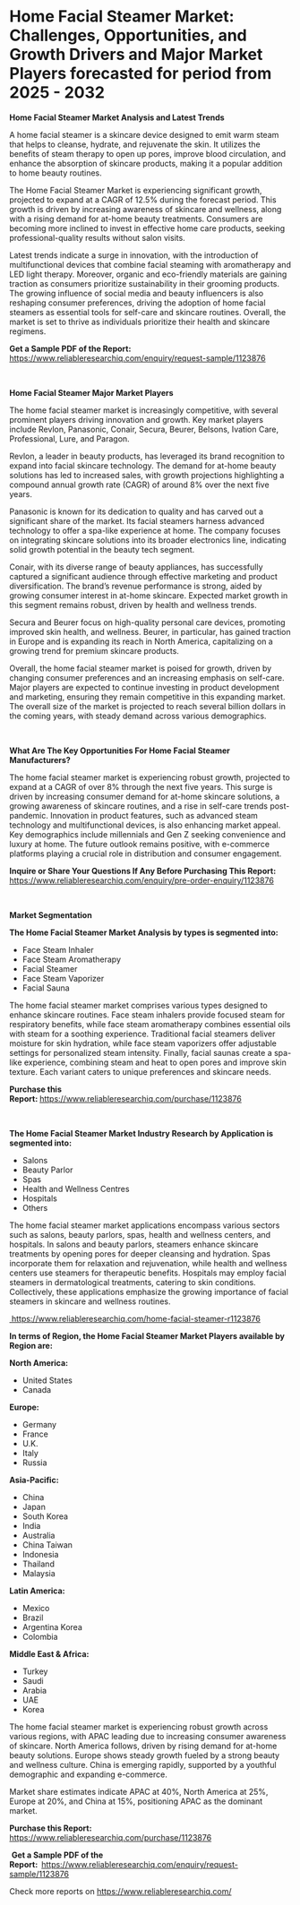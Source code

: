 <p><h1>Home Facial Steamer Market: Challenges, Opportunities, and Growth Drivers and Major Market Players forecasted for period from 2025 - 2032</h1></p><p><strong>Home Facial Steamer Market Analysis and Latest Trends</strong></p>
<p><p>A home facial steamer is a skincare device designed to emit warm steam that helps to cleanse, hydrate, and rejuvenate the skin. It utilizes the benefits of steam therapy to open up pores, improve blood circulation, and enhance the absorption of skincare products, making it a popular addition to home beauty routines.</p><p>The Home Facial Steamer Market is experiencing significant growth, projected to expand at a CAGR of 12.5% during the forecast period. This growth is driven by increasing awareness of skincare and wellness, along with a rising demand for at-home beauty treatments. Consumers are becoming more inclined to invest in effective home care products, seeking professional-quality results without salon visits.</p><p>Latest trends indicate a surge in innovation, with the introduction of multifunctional devices that combine facial steaming with aromatherapy and LED light therapy. Moreover, organic and eco-friendly materials are gaining traction as consumers prioritize sustainability in their grooming products. The growing influence of social media and beauty influencers is also reshaping consumer preferences, driving the adoption of home facial steamers as essential tools for self-care and skincare routines. Overall, the market is set to thrive as individuals prioritize their health and skincare regimens.</p></p>
<p><strong>Get a Sample PDF of the Report:&nbsp;</strong> <a href="https://www.reliableresearchiq.com/enquiry/request-sample/1123876?utm_campaign=2212&utm_medium=2&utm_source=Github&utm_content=ia&utm_term=06042025&utm_id=home-facial-steamer">https://www.reliableresearchiq.com/enquiry/request-sample/1123876</a></p>
<p>&nbsp;</p>
<p><strong>Home Facial Steamer Major Market Players</strong></p>
<p><p>The home facial steamer market is increasingly competitive, with several prominent players driving innovation and growth. Key market players include Revlon, Panasonic, Conair, Secura, Beurer, Belsons, Ivation Care, Professional, Lure, and Paragon.</p><p>Revlon, a leader in beauty products, has leveraged its brand recognition to expand into facial skincare technology. The demand for at-home beauty solutions has led to increased sales, with growth projections highlighting a compound annual growth rate (CAGR) of around 8% over the next five years.</p><p>Panasonic is known for its dedication to quality and has carved out a significant share of the market. Its facial steamers harness advanced technology to offer a spa-like experience at home. The company focuses on integrating skincare solutions into its broader electronics line, indicating solid growth potential in the beauty tech segment.</p><p>Conair, with its diverse range of beauty appliances, has successfully captured a significant audience through effective marketing and product diversification. The brand’s revenue performance is strong, aided by growing consumer interest in at-home skincare. Expected market growth in this segment remains robust, driven by health and wellness trends.</p><p>Secura and Beurer focus on high-quality personal care devices, promoting improved skin health, and wellness. Beurer, in particular, has gained traction in Europe and is expanding its reach in North America, capitalizing on a growing trend for premium skincare products.</p><p>Overall, the home facial steamer market is poised for growth, driven by changing consumer preferences and an increasing emphasis on self-care. Major players are expected to continue investing in product development and marketing, ensuring they remain competitive in this expanding market. The overall size of the market is projected to reach several billion dollars in the coming years, with steady demand across various demographics.</p></p>
<p>&nbsp;</p>
<p><strong>What Are The Key Opportunities For Home Facial Steamer Manufacturers?</strong></p>
<p><p>The home facial steamer market is experiencing robust growth, projected to expand at a CAGR of over 8% through the next five years. This surge is driven by increasing consumer demand for at-home skincare solutions, a growing awareness of skincare routines, and a rise in self-care trends post-pandemic. Innovation in product features, such as advanced steam technology and multifunctional devices, is also enhancing market appeal. Key demographics include millennials and Gen Z seeking convenience and luxury at home. The future outlook remains positive, with e-commerce platforms playing a crucial role in distribution and consumer engagement.</p></p>
<p><strong>Inquire or Share Your Questions If Any Before Purchasing This Report:</strong> <a href="https://www.reliableresearchiq.com/enquiry/pre-order-enquiry/1123876?utm_campaign=2212&utm_medium=2&utm_source=Github&utm_content=ia&utm_term=06042025&utm_id=home-facial-steamer">https://www.reliableresearchiq.com/enquiry/pre-order-enquiry/1123876</a></p>
<p>&nbsp;</p>
<p><strong>Market Segmentation</strong></p>
<p><strong>The Home Facial Steamer Market Analysis by types is segmented into:</strong></p>
<p><ul><li>Face Steam Inhaler</li><li>Face Steam Aromatherapy</li><li>Facial Steamer</li><li>Face Steam Vaporizer</li><li>Facial Sauna</li></ul></p>
<p><p>The home facial steamer market comprises various types designed to enhance skincare routines. Face steam inhalers provide focused steam for respiratory benefits, while face steam aromatherapy combines essential oils with steam for a soothing experience. Traditional facial steamers deliver moisture for skin hydration, while face steam vaporizers offer adjustable settings for personalized steam intensity. Finally, facial saunas create a spa-like experience, combining steam and heat to open pores and improve skin texture. Each variant caters to unique preferences and skincare needs.</p></p>
<p><strong>Purchase this Report:&nbsp;</strong><a href="https://www.reliableresearchiq.com/purchase/1123876?utm_campaign=2212&utm_medium=2&utm_source=Github&utm_content=ia&utm_term=06042025&utm_id=home-facial-steamer">https://www.reliableresearchiq.com/purchase/1123876</a></p>
<p>&nbsp;</p>
<p><strong>The Home Facial Steamer Market Industry Research by Application is segmented into:</strong></p>
<p><ul><li>Salons</li><li>Beauty Parlor</li><li>Spas</li><li>Health and Wellness Centres</li><li>Hospitals</li><li>Others</li></ul></p>
<p><p>The home facial steamer market applications encompass various sectors such as salons, beauty parlors, spas, health and wellness centers, and hospitals. In salons and beauty parlors, steamers enhance skincare treatments by opening pores for deeper cleansing and hydration. Spas incorporate them for relaxation and rejuvenation, while health and wellness centers use steamers for therapeutic benefits. Hospitals may employ facial steamers in dermatological treatments, catering to skin conditions. Collectively, these applications emphasize the growing importance of facial steamers in skincare and wellness routines.</p></p>
<p><a href="https://www.reliableresearchiq.com/home-facial-steamer-r1123876?utm_campaign=2212&utm_medium=2&utm_source=Github&utm_content=ia&utm_term=06042025&utm_id=home-facial-steamer">&nbsp;https://www.reliableresearchiq.com/home-facial-steamer-r1123876</a></p>
<p><strong>In terms of Region, the Home Facial Steamer Market Players available by Region are:</strong></p>
<p>
    <p> <strong> North America: </strong>
        <ul>
            <li>United States</li>
            <li>Canada</li>
        </ul>
        </p> 
    <p> <strong> Europe: </strong>
        <ul>
            <li>Germany</li>
            <li>France</li>
            <li>U.K.</li>
            <li>Italy</li>
            <li>Russia</li>
        </ul>
        </p> 
    <p> <strong> Asia-Pacific: </strong>
        <ul>
            <li>China</li>
            <li>Japan</li>
            <li>South Korea</li>
            <li>India</li>
            <li>Australia</li>
            <li>China Taiwan</li>
            <li>Indonesia</li>
            <li>Thailand</li>
            <li>Malaysia</li>
        </ul>
        </p> 
    <p> <strong> Latin America: </strong>
        <ul>
            <li>Mexico</li>
            <li>Brazil</li>
            <li>Argentina Korea</li>
            <li>Colombia</li>
        </ul>
        </p> 
    <p> <strong> Middle East & Africa: </strong>
        <ul>
            <li>Turkey</li>
            <li>Saudi</li>
            <li>Arabia</li>
            <li>UAE</li>
            <li>Korea</li>
        </ul>
    </p>
    </p>
<p><p>The home facial steamer market is experiencing robust growth across various regions, with APAC leading due to increasing consumer awareness of skincare. North America follows, driven by rising demand for at-home beauty solutions. Europe shows steady growth fueled by a strong beauty and wellness culture. China is emerging rapidly, supported by a youthful demographic and expanding e-commerce. </p><p>Market share estimates indicate APAC at 40%, North America at 25%, Europe at 20%, and China at 15%, positioning APAC as the dominant market.</p></p>
<p><strong>Purchase this Report: </strong><a href="https://www.reliableresearchiq.com/purchase/1123876?utm_campaign=2212&utm_medium=2&utm_source=Github&utm_content=ia&utm_term=06042025&utm_id=home-facial-steamer">https://www.reliableresearchiq.com/purchase/1123876</a></p>
<p>&nbsp;<strong>Get a Sample PDF of the Report:&nbsp;&nbsp;</strong><a href="https://www.reliableresearchiq.com/enquiry/request-sample/1123876?utm_campaign=2212&utm_medium=2&utm_source=Github&utm_content=ia&utm_term=06042025&utm_id=home-facial-steamer">https://www.reliableresearchiq.com/enquiry/request-sample/1123876</a></p>
<p><strong></strong></p>
<p>Check more reports on <a href="https://www.reliableresearchiq.com/?utm_campaign=2212&utm_medium=2&utm_source=Github&utm_content=ia&utm_term=06042025&utm_id=home-facial-steamer">https://www.reliableresearchiq.com/</a></p>